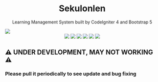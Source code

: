 <h1 align="center">Sekulonlen</h1>
<p align="center">Learning Management System built by CodeIgniter 4 and Bootstrap 5</p>
<img src="https://github.com/wahyuamirulloh/codeigniter-sekulonlen/blob/master/public/image/illustration/screenshot.png" align="center">
<div align="center">
  <img src="https://img.shields.io/github/stars/wahyuamirulloh/codeigniter-sekulonlen"> 
  <img src="https://img.shields.io/github/forks/wahyuamirulloh/codeigniter-sekulonlen"> 
  <img src="https://img.shields.io/github/repo-size/wahyuamirulloh/codeigniter-sekulonlen"> 
  <img src="https://img.shields.io/github/license/wahyuamirulloh/codeigniter-sekulonlen"> 
  <img src="https://img.shields.io/github/followers/wahyuamirulloh"> 
  <img src="https://img.shields.io/github/last-commit/wahyuamirulloh/codeigniter-sekulonlen"> 
</div>

## ⚠️ UNDER DEVELOPMENT, MAY NOT WORKING ⚠️
### Please pull it periodically to see update and bug fixing
